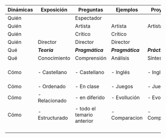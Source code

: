 
| **Dinámicas**   | **Exposición**   | **Preguntas**   | **Ejemplos**   | **Proyectos**   | **Crítica**   | **Prueba**   | **Corrección**   |
|----|----|----|----|----|----|----|----|
| Quién |  | Espectador |    |    |    |    |    | 
| Quién |  | Artista | Artista   | Artista |  |  Artista | |
| Quién | | Crítico  | Crítico   |    |  Crítico | Crítico |    |
| Quién |Director | Director | Director   |    |    |    | Director |
| Qué |___Teoría___ | ___Pragmática___ | ___Pragmática___ | ___Práctica___ | ___Todo___   | ___Todo___   | ___Todo___  |
| Qué | Conocimiento | Comprensión | Análisis | Síntesis |Evaluación |Evaluación | Evaluación |
| Cómo | - Castellano | - Castellano | - Inglés | - Inglés | - Castellano e inglés   |- Castellano e inglés |  - Castellano e inglés  |
| Cómo | - Ordenado | - En clase | - Juegos |- Juegos |    | - sin notas |    |
| Cómo | - Relacionado | - en diferido | - Evollución | - Evollución |    | - razonar |    |
| Cómo | - Estructurado   | - todo el temario anterior | - Comparacion | - Comparacion | - respuestas abierto | - respuestas abierto  |    |
|    |    |    |    |    |    |    |    |
|    |    |    |    |    |    |    |    |
|    |    |    |    |    |    |    |    |
|    |    |    |    |    |    |    |    |
